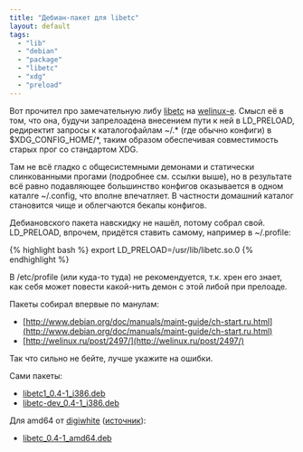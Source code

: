 ```yaml
---
title: "Дебиан-пакет для libetc"
layout: default
tags:
  - "lib"
  - "debian"
  - "package"
  - "libetc"
  - "xdg"
  - "preload"
---
```

Вот прочител про замечательную либу [libetc](http://ordiluc.net/fs/libetc/) на [welinux-е](http://welinux.ru/post/2534/). Смысл её в том, что она, будучи запрелоадена внесением пути к ней в LD_PRELOAD, редиректит запросы к каталогофайлам ~/.* (где обычно конфиги) в $XDG_CONFIG_HOME/*, таким образом обеспечивая совместимость старых прог со стандартом XDG.

Там не всё гладко с общесистемными демонами и статически слинкованными прогами (подробнее см. ссылки выше), но в результате всё равно подавляющее большинство конфигов оказывается в одном каталге ~/.config, что вполне впечатляет. В частности домашний каталог становится чище и облегчаются бекапы конфигов.

Дебиановского пакета навскидку не нашёл, потому собрал свой. LD_PRELOAD, впрочем, придётся ставить самому, например в ~/.profile:

{% highlight bash %}
export LD_PRELOAD=/usr/lib/libetc.so.0
{% endhighlight %}

В /etc/profile (или куда-то туда) не рекомендуется, т.к. хрен его знает, как себя может повести какой-нить демон с этой либой при прелоаде.

Пакеты собирал впервые по манулам:

  - [http://www.debian.org/doc/manuals/maint-guide/ch-start.ru.html](http://www.debian.org/doc/manuals/maint-guide/ch-start.ru.html)
  - [http://welinux.ru/post/2497/](http://welinux.ru/post/2497/)

Так что сильно не бейте, лучше укажите на ошибки.

Сами пакеты:

  - [libetc1_0.4-1_i386.deb](../../../download/66)
  - [libetc-dev_0.4-1_i386.deb](../../../download/67)

Для amd64 от [digiwhite](http://welinux.ru/user/digiwhite) ([источник](http://welinux.ru/post/2534/#cmnt45573)):

  - [libetc_0.4-1_amd64.deb](../../../download/68)
